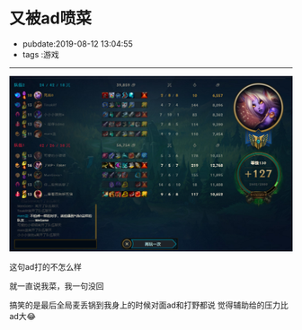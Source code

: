# 又被ad喷菜

- pubdate:2019-08-12 13:04:55
- tags :游戏

---

![战绩图](./img/20190812010043.png)

这句ad打的不怎么样

就一直说我菜，我一句没回

搞笑的是最后全局麦丢锅到我身上的时候对面ad和打野都说 觉得辅助给的压力比ad大😂
